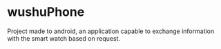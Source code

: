 # wushuPhone
Project made to android, an application capable to exchange information with the smart watch based on request.
